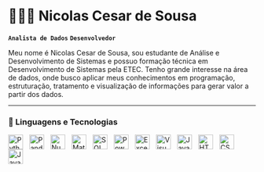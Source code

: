 # 👩🏻‍💻 Nicolas Cesar de Sousa

**`Analista de Dados`** **`Desenvolvedor`**

Meu nome é Nicolas Cesar de Sousa, sou estudante de Análise e Desenvolvimento de Sistemas e possuo formação técnica em Desenvolvimento de Sistemas pela ETEC. Tenho grande interesse na área de dados, onde busco aplicar meus conhecimentos em programação, estruturação, tratamento e visualização de informações para gerar valor a partir dos dados.

---

### 🤖 Linguagens e Tecnologias

<img 
    align="left" 
    alt="Python" 
    title="Python"
    width="30px" 
    style="padding-right: 10px;" 
    src="https://cdn.jsdelivr.net/gh/devicons/devicon@latest/icons/python/python-original.svg" 
/>
<img 
    align="left" 
    alt="Pandas" 
    title="Pandas"
    width="30px" 
    style="padding-right: 10px;" 
    src="https://cdn.jsdelivr.net/gh/devicons/devicon@latest/icons/pandas/pandas-original.svg" 
/>
<img 
    align="left" 
    alt="NumPy" 
    title="NumPy"
    width="30px" 
    style="padding-right: 10px;" 
    src="https://cdn.jsdelivr.net/gh/devicons/devicon@latest/icons/numpy/numpy-original.svg" 
/>
<img 
    align="left" 
    alt="MatPlotLib" 
    title="MatPlotLib"
    width="30px" 
    style="padding-right: 10px;"
    src="https://cdn.jsdelivr.net/gh/devicons/devicon@latest/icons/matplotlib/matplotlib-original.svg"
/>
                   
<img 
    align="left" 
    alt="SQL" 
    title="SQL"
    width="30px" 
    style="padding-right: 10px;" 
    src="https://cdn.jsdelivr.net/gh/devicons/devicon@latest/icons/sqldeveloper/sqldeveloper-original.svg"     
/>
<img
    align="left" 
    alt="Power BI" 
    title="Power BI"
    width="30px"
    style="padding-right: 10px;" 
    src="https://uxwing.com/wp-content/themes/uxwing/download/brands-and-social-media/power-bi-icon.png"
/>
<img
    align="left" 
    alt="Excel" 
    title="Excel"
    width="30px"
    style="padding-right: 10px;"
    src="https://uxwing.com/wp-content/themes/uxwing/download/brands-and-social-media/microsoft-excel-icon.png"
/>
<img 
    align="left" 
    alt="VisualBasic" 
    title="VisualBasic"
    width="30px"
    style="padding-right: 10px;" 
    src="https://cdn.jsdelivr.net/gh/devicons/devicon@latest/icons/visualbasic/visualbasic-original.svg" 
/>
<img 
    align="left"
    alt="Java" 
    title="Java"
    width="30px"
    style="padding-right: 10px;" 
    src="https://cdn.jsdelivr.net/gh/devicons/devicon@latest/icons/java/java-original.svg"
/>
                    
<img 
    align="left" 
    alt="HTML"
    title="HTML" 
    width="30px" 
    style="padding-right: 10px;" 
    src="https://cdn.jsdelivr.net/gh/devicons/devicon@latest/icons/html5/html5-original.svg" 
/>
<img 
    align="left" 
    alt="CSS" 
    title="CSS"
    width="30px" 
    style="padding-right: 10px;" 
    src="https://cdn.jsdelivr.net/gh/devicons/devicon@latest/icons/css3/css3-original.svg" 
/>
<img 
    align="left" 
    alt="JavaScript" 
    title="JavaScript"
    width="30px" 
    style="padding-right: 10px;" 
    src="https://cdn.jsdelivr.net/gh/devicons/devicon@latest/icons/javascript/javascript-original.svg" 
/>      

<br/>
<br/>
</p>
